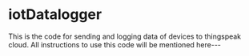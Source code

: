 # iotDatalogger
This is the code for sending and logging data of devices to thingspeak cloud.
All instructions to use this code will be mentioned here---
